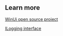 ## Learn more

 [WinUi open source project](https://github.com/microsoft/microsoft-ui-xaml)

 [ILogging interface](https://github.com/AzureAD/microsoft-authentication-library-for-dotnet/wiki/logging)

 

